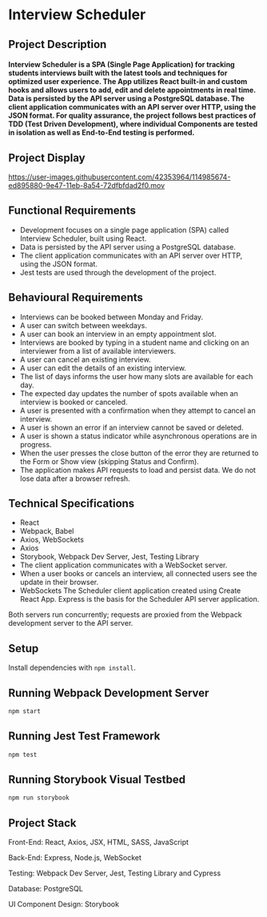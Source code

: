 # Interview Scheduler
## Project Description
#### Interview Scheduler is a SPA (Single Page Application) for tracking students interviews built with the latest tools and techniques for optimized user experience. The App utilizes React built-in and custom hooks and allows users to add, edit and delete appointments in real time. Data is persisted by the API server using a PostgreSQL database. The client application communicates with an API server over HTTP, using the JSON format. For quality assurance, the project follows best practices of TDD (Test Driven Development), where individual Components are tested in isolation as well as End-to-End testing is performed.


## Project Display

https://user-images.githubusercontent.com/42353964/114985674-ed895880-9e47-11eb-8a54-72dfbfdad2f0.mov


## Functional Requirements
* Development focuses on a single page application (SPA) called Interview Scheduler, built using React.
* Data is persisted by the API server using a PostgreSQL database.
* The client application communicates with an API server over HTTP, using the JSON format.
* Jest tests are used through the development of the project.

## Behavioural Requirements
* Interviews can be booked between Monday and Friday.
* A user can switch between weekdays.
* A user can book an interview in an empty appointment slot.
* Interviews are booked by typing in a student name and clicking on an interviewer from a list of available interviewers.
* A user can cancel an existing interview.
* A user can edit the details of an existing interview.
* The list of days informs the user how many slots are available for each day.
* The expected day updates the number of spots available when an interview is booked or canceled.
* A user is presented with a confirmation when they attempt to cancel an interview.
* A user is shown an error if an interview cannot be saved or deleted.
* A user is shown a status indicator while asynchronous operations are in progress.
* When the user presses the close button of the error they are returned to the Form or Show view (skipping Status and Confirm).
* The application makes API requests to load and persist data. We do not lose data after a browser refresh.

## Technical Specifications
* React
* Webpack, Babel
* Axios, WebSockets
* Axios
* Storybook, Webpack Dev Server, Jest, Testing Library
* The client application communicates with a WebSocket server.
* When a user books or cancels an interview, all connected users see the update in their browser.
* WebSockets
The Scheduler client application created using Create React App. Express is the basis for the Scheduler API server application.

Both servers run concurrently; requests are proxied from the Webpack development server to the API server.


## Setup

Install dependencies with `npm install`.

## Running Webpack Development Server


```sh
npm start
```

## Running Jest Test Framework

```sh
npm test
```

## Running Storybook Visual Testbed

```sh
npm run storybook
```

## Project Stack
Front-End: React, Axios, JSX, HTML, SASS, JavaScript

Back-End: Express, Node.js, WebSocket

Testing: Webpack Dev Server, Jest, Testing Library and Cypress

Database: PostgreSQL

UI Component Design: Storybook

